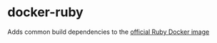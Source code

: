 # docker-ruby
Adds common build dependencies to the [official Ruby Docker image](https://hub.docker.com/_/ruby/)


